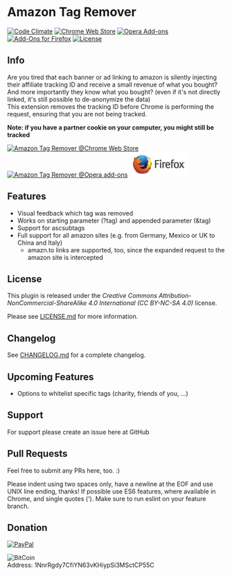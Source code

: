 # Amazon Tag Remover
[![Code Climate](https://codeclimate.com/github/timbru31/amazon-tag-remover/badges/gpa.svg)](https://codeclimate.com/github/timbru31/amazon-tag-remover)
[![Chrome Web Store](https://img.shields.io/badge/Chrome%20Web%20Store-v0.3.0-orange.svg)](https://chrome.google.com/webstore/detail/amazon-tag-remover/mmajdhfdokfcaiadahjnffhbfjfkmcnc)
[![Opera Add-ons](https://img.shields.io/badge/Opera%20Add--ons-v0.3.0-orange.svg)](https://addons.opera.com/extensions/details/amazon-tag-remover/)
[![Add-Ons for Firefox](https://img.shields.io/badge/Add--ons%20for%20Firefox-v0.2.0-orange.svg)](https://addons.mozilla.org/firefox/addon/amazon-tag-remover/)
[![License](https://img.shields.io/badge/License-CC%20BY--NC--SA%204.0-blue.svg)](LICENSE.md)

## Info
Are you tired that each banner or ad linking to amazon is silently injecting their affiliate tracking ID and receive a small revenue of what you bought? And more importantly they know what you bought? (even if it's not directly linked, it's still possible to de-anonymize the data)  
This extension removes the tracking ID before Chrome is performing the request, ensuring that you are not being tracked.

**Note: if you have a partner cookie on your computer, you might still be tracked**

[![Amazon Tag Remover @Chrome Web Store](https://developer.chrome.com/webstore/images/ChromeWebStore_Badge_v2_206x58.png "Amazon Tag Remover @Chrome Web Store")](https://chrome.google.com/webstore/detail/amazon-tag-remover/mmajdhfdokfcaiadahjnffhbfjfkmcnc)
[<img alt="Amazon Tag Remover @Opera add-ons" src="https://dev.opera.com/extensions/branding-guidelines/addons_206x58_en@2x.png" height="58" width="206">](https://addons.opera.com/extensions/details/amazon-tag-remover/)
[<img alt="Amazon Tag Remover @Add-Ons for Firefox" src="./images/firefox_logo-wordmark-horiz_RGB.png" height="58">](https://addons.mozilla.org/firefox/addon/amazon-tag-remover/)

## Features
* Visual feedback which tag was removed
* Works on starting parameter (?tag) and appended parameter (&tag)
* Support for ascsubtags
* Full support for all amazon sites (e.g. from Germany, Mexico or UK to China and Italy)
  * amazn.to links are supported, too, since the expanded request to the amazon site is intercepted

## License
This plugin is released under the
*Creative Commons Attribution-NonCommercial-ShareAlike 4.0 International (CC BY-NC-SA 4.0)* license.

Please see [LICENSE.md](LICENSE.md) for more information.

## Changelog

See [CHANGELOG.md](CHANGELOG.md) for a complete changelog.

## Upcoming Features

* Options to whitelist specific tags (charity, friends of you, ...)

## Support
For support please create an issue here at GitHub

## Pull Requests
Feel free to submit any PRs here, too. :)

Please indent using two spaces only, have a newline at the EOF and use UNIX line ending, thanks!
If possible use ES6 features, where available in Chrome, and single quotes ('). Make sure to run eslint on your feature branch.

## Donation
[![PayPal](https://www.paypalobjects.com/en_US/i/btn/btn_donateCC_LG.gif "Donation via PayPal")](https://www.paypal.com/cgi-bin/webscr?cmd=_s-xclick&hosted_button_id=T9TEV7Q88B9M2)

![BitCoin](https://dl.dropboxusercontent.com/u/26476995/bitcoin_logo.png "Donation via BitCoins")  
Address: 1NnrRgdy7CfiYN63vKHiypSi3MSctCP55C
